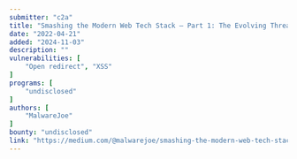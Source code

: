 ```yaml
---
submitter: "c2a"
title: "Smashing the Modern Web Tech Stack — Part 1: The Evolving Threat Landscape in 2022 and DOM-based XSS in Cloud-Native React Apps."
date: "2022-04-21"
added: "2024-11-03"
description: ""
vulnerabilities: [
    "Open redirect", "XSS"
]
programs: [
    "undisclosed"
]
authors: [
    "MalwareJoe"
]
bounty: "undisclosed"
link: "https://medium.com/@malwarejoe/smashing-the-modern-web-tech-stack-part-1-the-evolving-threat-landscape-in-2022-and-dom-based-324696684239"
---
```




